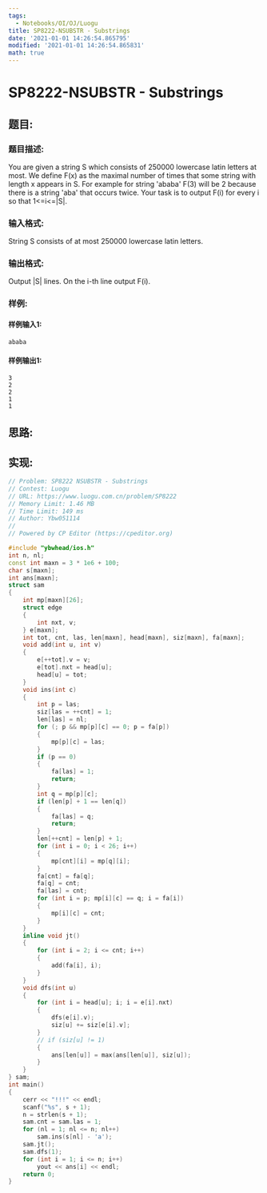 ```yaml
---
tags: 
  - Notebooks/OI/OJ/Luogu
title: SP8222-NSUBSTR - Substrings
date: '2021-01-01 14:26:54.865795'
modified: '2021-01-01 14:26:54.865831'
math: true
---
```

# SP8222-NSUBSTR - Substrings
## 题目:
### 题目描述:
You are given a string S which consists of 250000 lowercase latin letters at most. We define F(x) as the maximal number of times that some string with length x appears in S. For example for string 'ababa' F(3) will be 2 because there is a string 'aba' that occurs twice. Your task is to output F(i) for every i so that 1<=i<=|S|.
### 输入格式:
String S consists of at most 250000 lowercase latin letters.
### 输出格式:
Output |S| lines. On the i-th line output F(i).
### 样例:
#### 样例输入1:
```
ababa
```
#### 样例输出1:
```
3
2
2
1
1
```
## 思路:

## 实现:
```cpp
// Problem: SP8222 NSUBSTR - Substrings
// Contest: Luogu
// URL: https://www.luogu.com.cn/problem/SP8222
// Memory Limit: 1.46 MB
// Time Limit: 149 ms
// Author: Ybw051114
//
// Powered by CP Editor (https://cpeditor.org)

#include "ybwhead/ios.h"
int n, nl;
const int maxn = 3 * 1e6 + 100;
char s[maxn];
int ans[maxn];
struct sam
{
    int mp[maxn][26];
    struct edge
    {
        int nxt, v;
    } e[maxn];
    int tot, cnt, las, len[maxn], head[maxn], siz[maxn], fa[maxn];
    void add(int u, int v)
    {
        e[++tot].v = v;
        e[tot].nxt = head[u];
        head[u] = tot;
    }
    void ins(int c)
    {
        int p = las;
        siz[las = ++cnt] = 1;
        len[las] = nl;
        for (; p && mp[p][c] == 0; p = fa[p])
        {
            mp[p][c] = las;
        }
        if (p == 0)
        {
            fa[las] = 1;
            return;
        }
        int q = mp[p][c];
        if (len[p] + 1 == len[q])
        {
            fa[las] = q;
            return;
        }
        len[++cnt] = len[p] + 1;
        for (int i = 0; i < 26; i++)
        {
            mp[cnt][i] = mp[q][i];
        }
        fa[cnt] = fa[q];
        fa[q] = cnt;
        fa[las] = cnt;
        for (int i = p; mp[i][c] == q; i = fa[i])
        {
            mp[i][c] = cnt;
        }
    }
    inline void jt()
    {
        for (int i = 2; i <= cnt; i++)
        {
            add(fa[i], i);
        }
    }
    void dfs(int u)
    {
        for (int i = head[u]; i; i = e[i].nxt)
        {
            dfs(e[i].v);
            siz[u] += siz[e[i].v];
        }
        // if (siz[u] != 1)
        {
            ans[len[u]] = max(ans[len[u]], siz[u]);
        }
    }
} sam;
int main()
{
    cerr << "!!!" << endl;
    scanf("%s", s + 1);
    n = strlen(s + 1);
    sam.cnt = sam.las = 1;
    for (nl = 1; nl <= n; nl++)
        sam.ins(s[nl] - 'a');
    sam.jt();
    sam.dfs(1);
    for (int i = 1; i <= n; i++)
        yout << ans[i] << endl;
    return 0;
}
```
